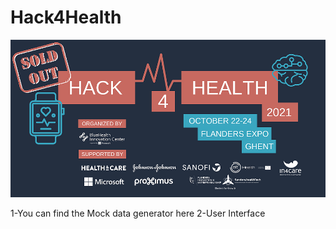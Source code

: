 # Hack4Health

<img src="/Hack4Health.webp">

1-You can find the Mock data generator here 
2-User Interface
